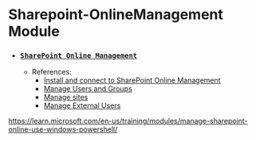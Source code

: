 # Sharepoint-OnlineManagement Module
- ### [`SharePoint Online Management`](./SharepointOnlineManagement)
    - References:
        - [Install and connect to SharePoint Online Management](https://learn.microsoft.com/en-us/training/modules/manage-sharepoint-online-use-windows-powershell/2-install-connect-sharepoint-online-management-shell)
        - [Manage Users and Groups](https://learn.microsoft.com/en-us/training/modules/manage-sharepoint-online-use-windows-powershell/3-manage-sharepoint-online-users-groups)
        - [Manage sites](https://learn.microsoft.com/en-us/training/modules/manage-sharepoint-online-use-windows-powershell/4-manage-sharepoint-sites)
        - [Manage External Users](https://learn.microsoft.com/en-us/training/modules/manage-sharepoint-online-use-windows-powershell/5-manage-sharepoint-online-external-user-sharing)

https://learn.microsoft.com/en-us/training/modules/manage-sharepoint-online-use-windows-powershell/
